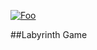 <a href="http://nerves.io" rel="Nerves">![Foo](https://img.shields.io/badge/nerves-ready-green.svg)</a>

##Labyrinth Game

